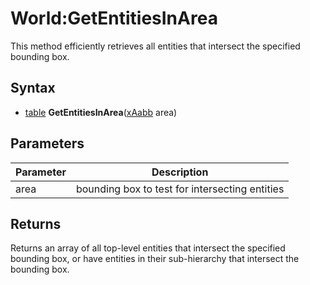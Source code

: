 # World:GetEntitiesInArea

This method efficiently retrieves all entities that intersect the specified bounding box.

## Syntax

- [table](https://www.lua.org/manual/5.4/manual.html#6.6) **GetEntitiesInArea**([xAabb](xAabb.md) area)

## Parameters

Parameter | Description
---|---
area | bounding box to test for intersecting entities

## Returns

Returns an array of all top-level entities that intersect the specified bounding box, or have entities in their sub-hierarchy that intersect the bounding box.
